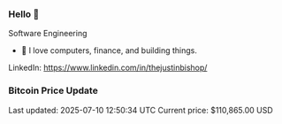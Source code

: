 ### Hello 🤙  

Software Engineering

- 🔭 I love computers, finance, and building things.
  
LinkedIn: https://www.linkedin.com/in/thejustinbishop/  






























































































































































































































































































































































































































































































































































































































































































































































































































### Bitcoin Price Update
Last updated: 2025-07-10 12:50:34 UTC
Current price: $110,865.00 USD
